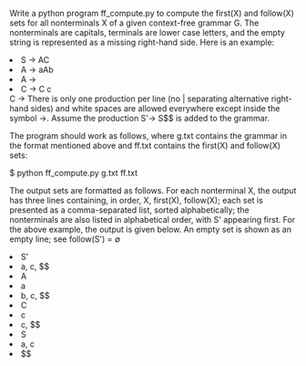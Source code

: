 Write a python program ff_compute.py to compute the first(X) and follow(X) sets for
all nonterminals X of a given context-free grammar G. The nonterminals are capitals, terminals
are lower case letters, and the empty string is represented as a missing right-hand side. Here is an
example:   
<li>S -> AC</li>
<li>A -> aAb</li>
<li>A -> </li>
<li>C -> C c</li>
</li>C -></>
There is only one production per line (no | separating alternative right-hand sides) and white spaces
are allowed everywhere except inside the symbol ->. Assume the production S'→ S$$ is added to the grammar.  

The program should work as follows, where g.txt contains the grammar in the format mentioned
above and ff.txt contains the first(X) and follow(X) sets:
  
$ python ff_compute.py g.txt ff.txt

The output sets are formatted as follows. For each nonterminal X, the output has three lines
containing, in order, X, first(X), follow(X); each set is presented as a comma-separated list,
sorted alphabetically; the nonterminals are also listed in alphabetical order, with S' appearing first.
For the above example, the output is given below. An empty set is shown as an empty line; see
follow(S') = ∅  

<li>S’</li>
<li>a, c, $$</li>
<li>A</li>
<li>a</li>
<li>b, c, $$</li>
<li>C</li>
<li>c</li>
<li>c, $$</li>
<li>S</li>
<li>a, c</li>
<li>$$</li>
